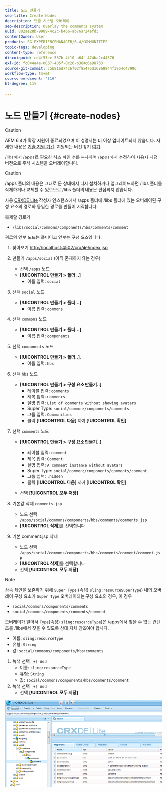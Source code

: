 ```yaml
---
title: 노드 만들기
seo-title: Create Nodes
description: 댓글 시스템 오버레이
seo-description: Overlay the comments system
uuid: 802ae28b-9989-4c2c-b466-ab76a724efd3
contentOwner: User
products: SG_EXPERIENCEMANAGER/6.4/COMMUNITIES
topic-tags: developing
content-type: reference
discoiquuid: cd4f53ee-537b-4f10-a64f-474ba2c44576
exl-id: fc044a4e-0037-405f-8c26-b388c6a98733
source-git-commit: c5b816d74c6f02f85476d16868844f39b4c47996
workflow-type: tm+mt
source-wordcount: '316'
ht-degree: 11%

---
```


# 노드 만들기 {#create-nodes}

>[!CAUTION]
>
>AEM 6.4가 확장 지원이 종료되었으며 이 설명서는 더 이상 업데이트되지 않습니다. 자세한 내용은 [기술 지원 기간](https://helpx.adobe.com/kr/support/programs/eol-matrix.html). 지원되는 버전 찾기 [여기](https://experienceleague.adobe.com/docs/).

/libs에서 /apps로 필요한 최소 파일 수를 복사하여 /apps에서 수정하여 사용자 지정 버전으로 주석 시스템을 오버레이합니다.

>[!CAUTION]
>
>/apps 폴더의 내용은 그대로 둔 상태에서 다시 설치하거나 업그레이드하면 /libs 폴더를 삭제하거나 교체할 수 있으므로 /libs 폴더의 내용은 편집되지 않습니다.

사용 [CRXDE Lite](../../help/sites-developing/developing-with-crxde-lite.md) 작성자 인스턴스에서 /apps 폴더에 /libs 폴더에 있는 오버레이된 구성 요소의 경로와 동일한 경로를 만들어 시작합니다.

복제할 경로가

* `/libs/social/commons/components/hbs/comments/comment`

경로의 일부 노드는 폴더이고 일부는 구성 요소입니다.

1. 찾아보기 [http://localhost:4502/crx/de/index.jsp](http://localhost:4502/crx/de/index.jsp)
1. 만들기 `/apps/social` (아직 존재하지 않는 경우)
   * 선택 `/apps` 노드
   * **[!UICONTROL 만들기 > 폴더 ..]**
      * 이름 입력: `social`
1. 선택 `social` 노드
   * **[!UICONTROL 만들기 > 폴더...]**
      * 이름 입력: `commons`
1. 선택 `commons` 노드
   * **[!UICONTROL 만들기 > 폴더...]**
      * 이름 입력: `components`
1. 선택 `components` 노드
   * **[!UICONTROL 만들기 > 폴더..]**.
      * 이름 입력: `hbs`
1. 선택 `hbs` 노드
   * **[!UICONTROL 만들기 > 구성 요소 만들기..]**
      * 레이블 입력: `comments`
      * 제목 입력: `Comments`
      * 설명 입력: `List of comments without showing avatars`
      * Super Type: `social/commons/components/comments`
      * 그룹 입력: `Communities`
      * 클릭 **[!UICONTROL 다음]** 까지 **[!UICONTROL 확인]**
1. 선택 `comments` 노드

   * **[!UICONTROL 만들기 > 구성 요소 만들기..]**

      * 레이블 입력: `comment`
      * 제목 입력: `Comment`
      * 설명 입력: `A comment instance without avatars`
      * Super Type: `social/commons/components/comments/comment`
      * 그룹 입력: `.hidden`
      * 클릭 **[!UICONTROL 다음]** 까지 **[!UICONTROL 확인]**
   * 선택 **[!UICONTROL 모두 저장]**
1. 기본값 삭제 `comments.jsp`
   * 노드 선택 `/apps/social/commons/components/hbs/comments/comments.jsp`
   * **[!UICONTROL 삭제]**&#x200B;를 선택합니다
1. 기본 comment.jsp 삭제
   * 노드 선택 `/apps/social/commons/components/hbs/comments/comment/comment.jsp`
   * **[!UICONTROL 삭제]**&#x200B;를 선택합니다
   * 선택 **[!UICONTROL 모두 저장]**

>[!NOTE]
>
>상속 체인을 보존하기 위해 `Super Type` (속성) `sling:resourceSuperType`) 내의 오버레이 구성 요소가 `Super Type` 오버레이되는 구성 요소의 경우, 이 경우
>
>* `social/commons/components/comments`
>* `social/commons/components/comments/comment`
>


오버레이가 알아서 `Type`(속성) `sling:resourceType`)은 /apps에서 찾을 수 없는 컨텐츠를 /libs에서 찾을 수 있도록 상대 자체 참조여야 합니다.
* 이름: `sling:resourceType`
* 유형: `String`
* 값: `social/commons/components/hbs/comments`

1. 녹색 선택 `[+] Add`
   * 이름: `sling:resourceType`
   * 유형: `String`
   * 값: `social/commons/components/hbs/comments/comment`
1. 녹색 선택 `[+] Add`
   * 선택 **[!UICONTROL 모두 저장]**

![chlimage_1-4](assets/chlimage_1-4.png)
